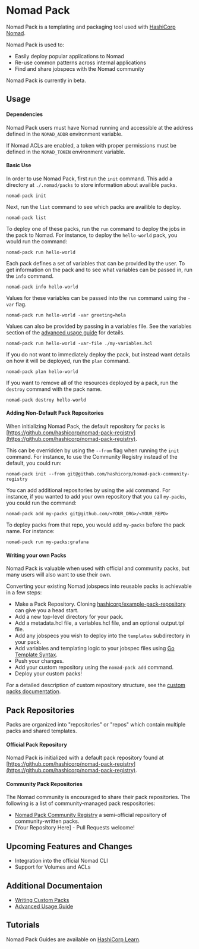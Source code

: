 # Nomad Pack

Nomad Pack is a templating and packaging tool used with [HashiCorp Nomad](https://www.nomadproject.io).

Nomad Pack is used to:

- Easily deploy popular applications to Nomad
- Re-use common patterns across internal applications
- Find and share jobspecs with the Nomad community

Nomad Pack is currently in beta.

## Usage

#### Dependencies

Nomad Pack users must have Nomad running and accessible at the address defined in the `NOMAD_ADDR` environment variable.

If Nomad ACLs are enabled, a token with proper permissions must be defined in the `NOMAD_TOKEN` environment variable.

<!-- #### Downloading Nomad Pack -->

<!-- TODO: Add this section once we know how -->

#### Basic Use

In order to use Nomad Pack, first run the `init` command. This add a directory at `./.nomad/packs` to store information about availible packs.

`nomad-pack init`

Next, run the `list` command to see which packs are availible to deploy.

`nomad-pack list`

To deploy one of these packs, run the `run` command to deploy the jobs in the pack to Nomad. For instance, to deploy the `hello-world` pack, you would run the command:

`nomad-pack run hello-world`

Each pack defines a set of variables that can be provided by the user. To get information on the pack and to see what variables can be passed in, run the `info` command.

`nomad-pack info hello-world`

Values for these variables can be passed into the `run` command using the `-var` flag.

`nomad-pack run hello-world -var greeting=hola`

Values can also be provided by passing in a variables file. See the variables section of the [advanced usage guide](/docs/advanced-usage.md) for details.

`nomad-pack run hello-world -var-file ./my-variables.hcl`

If you do not want to immediately deploy the pack, but instead want details on how it will be deployed, run the `plan` command.

`nomad-pack plan hello-world`

If you want to remove all of the resources deployed by a pack, run the `destroy` command with the pack name.

`nomad-pack destroy hello-world`

#### Adding Non-Default Pack Repositories

When initializing Nomad Pack, the default repository for packs is [https://github.com/hashicorp/nomad-pack-registry](https://github.com/hashicorp/nomad-pack-registry).

This can be overridden by using the `--from` flag when running the `init` command. For instance, to use the Community Registry instead of the default, you could run:

`nomad-pack init --from git@github.com/hashicorp/nomad-pack-community-registry`

You can add additional repositories by using the `add` command. For instance, if you wanted to add your own repository that you call `my-packs`, you could run the command:

`nomad-pack add my-packs git@github.com/<YOUR_ORG>/<YOUR_REPO>`

To deploy packs from that repo, you would add `my-packs` before the pack name. For instance:

`nomad-pack run my-packs:grafana`

#### Writing your own Packs

Nomad Pack is valuable when used with official and community packs, but many users will also want to use their own.

Converting your existing Nomad jobspecs into reusable packs is achievable in a few steps:

- Make a Pack Repository. Cloning [hashicorp/example-pack-repository](https://github.com/hashicorp/example-pack-repository) can give you a head start.
- Add a new top-level directory for your pack.
- Add a metadata.hcl file, a variables.hcl file, and an optional output.tpl file.
- Add any jobspecs you wish to deploy into the `templates` subdirectory in your pack.
- Add variables and templating logic to your jobspec files using [Go Template Syntax](https://learn.hashicorp.com/tutorials/nomad/go-template-syntax).
- Push your changes.
- Add your custom repository using the `nomad-pack add` command.
- Deploy your custom packs!

For a detailed description of custom repository structure, see the [custom packs documentation](/docs/custom-packs).

## Pack Repositories

Packs are organized into "repositories" or "repos" which contain multiple packs and shared templates.

#### Official Pack Repository

Nomad Pack is initialized with a default pack repository found at [https://github.com/hashicorp/nomad-pack-registry](https://github.com/hashicorp/nomad-pack-registry).

#### Community Pack Repositories

The Nomad community is encouraged to share their pack repositories. The following is a list of community-managed pack respositories:

- [Nomad Pack Community Registry](https://github.com/hashicorp/nomad-pack-community-registry) a semi-official repository of community-written packs.
- [Your Repository Here] - Pull Requests welcome!
<!-- Dear Community Members, add you Pack Repository above with a name, link, and a brief description. -->

## Upcoming Features and Changes

<!-- TODO: add to this list as we see fit -->

- Integration into the official Nomad CLI
- Support for Volumes and ACLs

## Additional Documentaion

<!-- TODO: Create these -->

- [Writing Custom Packs](/docs/custom-packs)
- [Advanced Usage Guide](/docs/advanced-usage)

## Tutorials

<!-- TODO: add a direct link to the guides when availible -->

Nomad Pack Guides are available on [HashiCorp Learn](https://learn.hashicorp.com/nomad).
